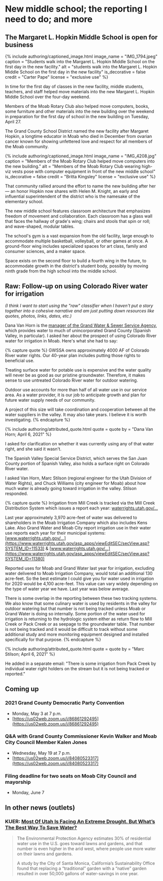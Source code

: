 # New middle school; the reporting I need to do; and more

## The Margaret L. Hopkin Middle School is open for business

{% include authoring/captioned_image.html
    image_name = "IMG_1794.jpeg"
    caption = "Students walk into the Margaret L. Hopkin Middle School on the first day in the new facility."
    alt = "students walk into the Margaret L. Hopkin Middle School on the first day in the new facility"
    is_decorative = false
    credit = "Carter Pape"
    license = "exclusive use"
%}

In time for the first day of classes in the new facility, middle students, teachers, and staff helped move materials into the new Margaret L. Hopkin Middle School over the four-day weekend.

Members of the Moab Rotary Club also helped move computers, books, some furniture and other materials into the new building over the weekend in preparation for the first day of school in the new building on Tuesday, April 27.

The Grand County School District named the new facility after Margaret Hopkin, a longtime educator in Moab who died in December from ovarian cancer known for showing unfettered love and respect for all members of the Moab community.

{% include authoring/captioned_image.html
    image_name = "IMG_4208.jpg"
    caption = "Members of the Moab Rotary Club helped move computers into the new building."
    alt = "Members of the Moab Rotary Club wearing high-viz vests pose with computer equipment in front of the new middle school"
    is_decorative = false
    credit = "Britta Kingsley"
    license = "exclusive use"
%}

That community rallied around the effort to name the new building after her — an honor Hopkin now shares with Helen M. Knight, an early and influential superintendent of the district who is the namesake of the elementary school.

The new middle school features classroom architecture that emphasizes freedom of movement and collaboration. Each classroom has a glass wall that faces the hallway of grade's wing; chairs and stools that spin or roll; and wave-shaped, modular tables.

The school's gym is a vast expansion from the old facility, large enough to accommodate multiple basketball, volleyball, or other games at once. A ground-floor wing includes specialized spaces for art class, family and consumer sciences, and a maker space.

Space exists on the second floor to build a fourth wing in the future, to accommodate growth in the district's student body, possibly by moving ninth grade from the high school into the middle school.

## Raw: Follow-up on using Colorado River water for irrigation

*(I think I want to start using the "raw" classifier when I haven't put a story together into a cohesive narrative and am just putting down resources like quotes, photos, links, dates, etc.)*

Dana Van Horn is the [manager of the Grand Water & Sewer Service Agency](https://www.grandwater.org/about-us.html), which provides water to much of unincorporated Grand County (Spanish Valley, in particular). I asked her about the prospect of using Colorado River water for irrigation in Moab. Here's what she had to say:

{% capture quote %}
GWSSA owns approximately 4000 AF of Colorado River water rights. Our 40-year plan includes putting those rights to beneficial use.

Treating surface water for potable use is expensive and the water quality will never be as good as our pristine groundwater. Therefore, it makes sense to use untreated Colorado River water for outdoor watering.

Outdoor use accounts for more than half of all water use in our service area. As a water provider, it is our job to anticipate growth and plan for future water supply needs of our community.

A project of this size will take coordination and cooperation between all the water suppliers in the valley. It may also take years. I believe it is worth investigating.
{% endcapture %}

{% include authoring/attributed_quote.html
    quote = quote
    by =    "Dana Van Horn; April 6, 2021"
%}

I asked for clarification on whether it was currently using any of that water right, and she said it wasn't.

The Spanish Valley Special Service District, which serves the San Juan County portion of Spanish Valley, also holds a surface right on Colorado River water.

I asked Van Horn, Marc Stilson (regional engineer for the Utah Division of Water Rights), and Chuck Williams (city engineer for Moab) about how much water is already going toward irrigation in the valley. Stilson responded.

{% capture quote %}
Irrigation from Mill Creek is tracked via the Mill Creek Distribution System which issues a report each year: [waterrights.utah.gov/...](https://waterrights.utah.gov/docImport/0632/06324063.pdf)

Last year approximately 3,970 acre-feet of water was delivered to shareholders in the Moab Irrigation Company which also includes Kens Lake. Also Grand Water and Moab City report irrigation use in their water use reports each year for their municipal systems: [www.waterrights.utah.gov/...](https://www.waterrights.utah.gov/asp_apps/viewEditSEC/secView.asp?SYSTEM_ID=11533) & [www.waterrights.utah.gov/...](https://www.waterrights.utah.gov/asp_apps/viewEditSEC/secView.asp?SYSTEM_ID=11380)

Reported uses for Moab and Grand Water last year for irrigation, excluding water delivered to Moab Irrigation Company, would total an additional 130 acre-feet. So the best estimate I could give you for water used in irrigation for 2020 would be 4,100 acre-feet. This value can vary widely depending on the type of water year we have. Last year was below average.

There is some overlap in the reporting between these two tracking systems. We also know that some culinary water is used by residents in the valley for outdoor watering but that number is not being tracked unless Moab or Grand Water is doing so internally. Some portion of the water used for irrigation is returning to the hydrologic system either as return flow to Mill Creek or Pack Creek or as seepage to the groundwater table. That number is not being tracked and it would be difficult to track without some additional study and more monitoring equipment designed and installed specifically for that purpose.
{% endcapture %}

{% include authoring/attributed_quote.html
    quote = quote
    by =    "Marc Stilson; April 6, 2021"
%}

He added in a separate email: "There is some irrigation from Pack Creek by individual water right holders on the stream but it is not being tracked or reported."

## Coming up

### 2021 Grand County Democratic Party Convention

- Monday, May 3 at 7 p.m.
- [https://us02web.zoom.us/j/86861292495](https://us02web.zoom.us/j/86861292495)

### Q&A with Grand County Commissioner Kevin Walker and Moab City Council Member Kalen Jones

- Wednesday, May 19 at 7 p.m.
- [https://us02web.zoom.us/j/84080523317](https://us02web.zoom.us/j/84080523317)

### Filing deadline for two seats on Moab City Council and mayorship

- Monday, June 7

## In other news (outlets)

### KUER: [Most Of Utah Is Facing An Extreme Drought. But What’s The Best Way To Save Water?](https://www.kuer.org/health-science-environment/2021-04-26/most-of-utah-is-facing-an-extreme-drought-but-whats-the-best-way-to-save-water)

> The Environmental Protection Agency estimates 30% of residential water use in the U.S. goes toward lawns and gardens, and that number is even higher in the arid west, where people use more water on their lawns and gardens.
> 
> A study by the City of Santa Monica, California’s Sustainability Office found that replacing a “traditional” garden with a “native” garden resulted in over 50,000 gallons of water-savings in one year.

